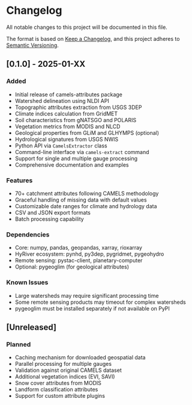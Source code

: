 # Changelog

All notable changes to this project will be documented in this file.

The format is based on [Keep a Changelog](https://keepachangelog.com/en/1.0.0/),
and this project adheres to [Semantic Versioning](https://semver.org/spec/v2.0.0.html).

## [0.1.0] - 2025-01-XX

### Added
- Initial release of camels-attributes package
- Watershed delineation using NLDI API
- Topographic attributes extraction from USGS 3DEP
- Climate indices calculation from GridMET
- Soil characteristics from gNATSGO and POLARIS
- Vegetation metrics from MODIS and NLCD
- Geological properties from GLiM and GLHYMPS (optional)
- Hydrological signatures from USGS NWIS
- Python API via `CamelsExtractor` class
- Command-line interface via `camels-extract` command
- Support for single and multiple gauge processing
- Comprehensive documentation and examples

### Features
- 70+ catchment attributes following CAMELS methodology
- Graceful handling of missing data with default values
- Customizable date ranges for climate and hydrology data
- CSV and JSON export formats
- Batch processing capability

### Dependencies
- Core: numpy, pandas, geopandas, xarray, rioxarray
- HyRiver ecosystem: pynhd, py3dep, pygridmet, pygeohydro
- Remote sensing: pystac-client, planetary-computer
- Optional: pygeoglim (for geological attributes)

### Known Issues
- Large watersheds may require significant processing time
- Some remote sensing products may timeout for complex watersheds
- pygeoglim must be installed separately if not available on PyPI

## [Unreleased]

### Planned
- Caching mechanism for downloaded geospatial data
- Parallel processing for multiple gauges
- Validation against original CAMELS dataset
- Additional vegetation indices (EVI, SAVI)
- Snow cover attributes from MODIS
- Landform classification attributes
- Support for custom attribute plugins
